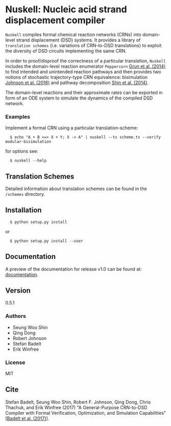 # Nuskell: Nucleic acid strand displacement compiler

``Nuskell`` compiles formal chemical reaction networks (CRNs) into domain-level
strand displacement (DSD) systems. It provides a library of ``translation
schemes`` (i.e. variations of CRN-to-DSD translations) to exploit the diversity
of DSD circuits implementing the same CRN.

In order to proof/disproof the correctness of a particular translation,
``Nuskell`` includes the domain-level reaction enumerator ``Peppercorn`` [Grun
et al. (2014)] to find intended and unintended reaction pathways and then
provides two notions of stochastic trajectory-type CRN equivalence:
bisimulation [Johnson et al. (2016)] and pathway decomposition [Shin et al. (2014)].

The domain-level reactions and their approximate rates can be exported in form
of an ODE system to simulate the dynamics of the compiled DSD network.

### Examples

Implement a formal CRN using a particular translation-scheme:

```
  $ echo "A + B <=> X + Y; X -> A" | nuskell --ts scheme.ts --verify modular-bisimulation
```
for options see:
```
  $ nuskell --help
```
## Translation Schemes
Detailed information about translation schemes can be found in the ``/schemes`` directory.
 
## Installation
```
  $ python setup.py install
```
or
```
  $ python setup.py install --user
```

## Documentation
A preview of the documentation for release v1.0 can be found at: [documentation].

## Version
0.5.1

### Authors
  - Seung Woo Shin
  - Qing Dong
  - Robert Johnson
  - Stefan Badelt
  - Erik Winfree

### License
MIT

## Cite
Stefan Badelt, Seung Woo Shin, Robert F. Johnson, Qing Dong, Chris Thachuk, and Erik Winfree (2017)
"A General-Purpose CRN-to-DSD Compiler with Formal Verification, Optimization, and Simulation Capabilities"
[[Badelt et al. (2017)]].


[//]: References
[Badelt et al. (2017)]: <https://doi.org/10.1007/978-3-319-66799-7_15>
[Grun et al. (2014)]: <https://arxiv.org/abs/1505.03738>
[Shin et al. (2014)]: <http://dna.caltech.edu/DNAresearch_publications.html#PathwayDecomposition>
[Johnson et al. (2016)]: <http://dna.caltech.edu/DNAresearch_publications.html#CRN-Bisimulation>
[documentation]: <http://dna.caltech.edu/~badelt/nuskell/index.html>

